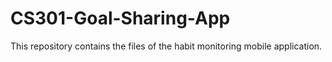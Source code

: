# CS301-Goal-Sharing-App
This repository contains the files of the habit monitoring mobile application.

